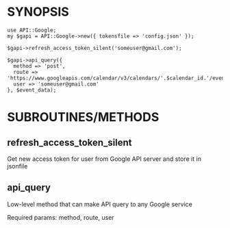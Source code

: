 # SYNOPSIS

    use API::Google;
    my $gapi = API::Google->new({ tokensfile => 'config.json' });
    
    $gapi->refresh_access_token_silent('someuser@gmail.com');
    
    $gapi->api_query({ 
      method => 'post', 
      route => 'https://www.googleapis.com/calendar/v3/calendars/'.$calendar_id.'/events',
      user => 'someuser@gmail.com'
    }, $event_data);
        

# SUBROUTINES/METHODS

## refresh\_access\_token\_silent

Get new access token for user from Google API server and store it in jsonfile

## api\_query

Low-level method that can make API query to any Google service

Required params: method, route, user 
